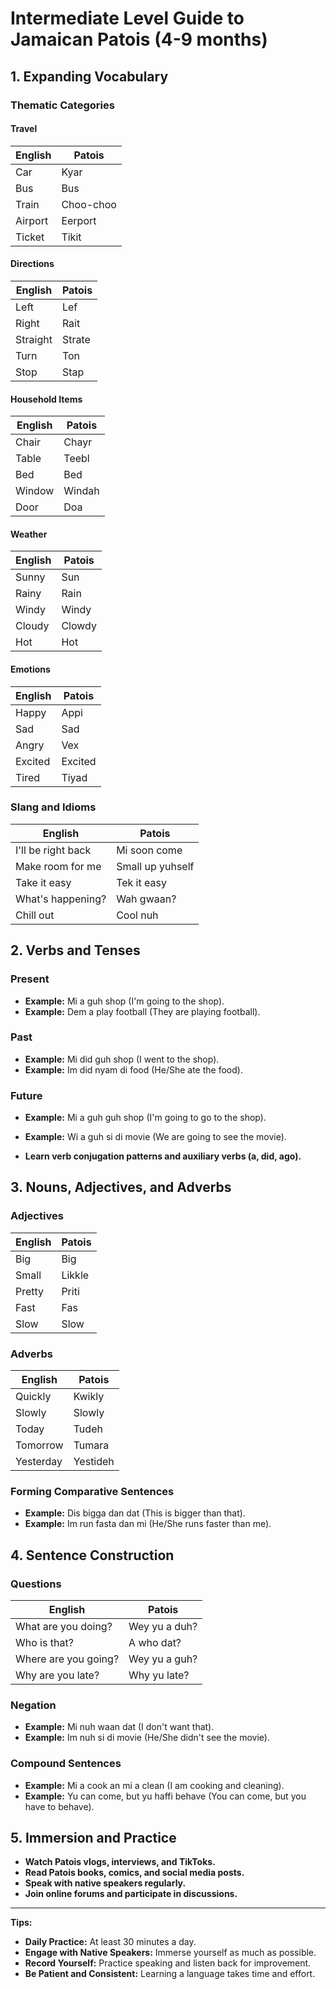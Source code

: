 # Intermediate Level Guide to Jamaican Patois (4-9 months)

## 1. Expanding Vocabulary

### Thematic Categories

#### Travel
| English     | Patois     |
|-------------|------------|
| Car         | Kyar       |
| Bus         | Bus        |
| Train       | Choo-choo  |
| Airport     | Eerport    |
| Ticket      | Tikit      |

#### Directions
| English     | Patois     |
|-------------|------------|
| Left        | Lef        |
| Right       | Rait       |
| Straight    | Strate     |
| Turn        | Ton        |
| Stop        | Stap       |

#### Household Items
| English     | Patois     |
|-------------|------------|
| Chair       | Chayr      |
| Table       | Teebl      |
| Bed         | Bed        |
| Window      | Windah     |
| Door        | Doa        |

#### Weather
| English     | Patois     |
|-------------|------------|
| Sunny       | Sun        |
| Rainy       | Rain       |
| Windy       | Windy      |
| Cloudy      | Clowdy     |
| Hot         | Hot        |

#### Emotions
| English     | Patois     |
|-------------|------------|
| Happy       | Appi       |
| Sad         | Sad        |
| Angry       | Vex        |
| Excited     | Excited    |
| Tired       | Tiyad      |

### Slang and Idioms
| English               | Patois                  |
|-----------------------|-------------------------|
| I'll be right back    | Mi soon come            |
| Make room for me      | Small up yuhself        |
| Take it easy          | Tek it easy             |
| What's happening?     | Wah gwaan?              |
| Chill out             | Cool nuh                |

## 2. Verbs and Tenses

### Present
- **Example:** Mi a guh shop (I'm going to the shop).
- **Example:** Dem a play football (They are playing football).

### Past
- **Example:** Mi did guh shop (I went to the shop).
- **Example:** Im did nyam di food (He/She ate the food).

### Future
- **Example:** Mi a guh guh shop (I'm going to go to the shop).
- **Example:** Wi a guh si di movie (We are going to see the movie).

- **Learn verb conjugation patterns and auxiliary verbs (a, did, ago).**

## 3. Nouns, Adjectives, and Adverbs

### Adjectives
| English | Patois |
|---------|--------|
| Big     | Big    |
| Small   | Likkle |
| Pretty  | Priti  |
| Fast    | Fas    |
| Slow    | Slow   |

### Adverbs
| English | Patois |
|---------|--------|
| Quickly | Kwikly |
| Slowly  | Slowly |
| Today   | Tudeh  |
| Tomorrow| Tumara |
| Yesterday| Yestideh|

### Forming Comparative Sentences
- **Example:** Dis bigga dan dat (This is bigger than that).
- **Example:** Im run fasta dan mi (He/She runs faster than me).

## 4. Sentence Construction

### Questions
| English          | Patois          |
|------------------|-----------------|
| What are you doing?| Wey yu a duh? |
| Who is that?     | A who dat?      |
| Where are you going?| Wey yu a guh?|
| Why are you late?| Why yu late?    |

### Negation
- **Example:** Mi nuh waan dat (I don't want that).
- **Example:** Im nuh si di movie (He/She didn't see the movie).

### Compound Sentences
- **Example:** Mi a cook an mi a clean (I am cooking and cleaning).
- **Example:** Yu can come, but yu haffi behave (You can come, but you have to behave).

## 5. Immersion and Practice
- **Watch Patois vlogs, interviews, and TikToks.**
- **Read Patois books, comics, and social media posts.**
- **Speak with native speakers regularly.**
- **Join online forums and participate in discussions.**

---

**Tips:**
- **Daily Practice:** At least 30 minutes a day.
- **Engage with Native Speakers:** Immerse yourself as much as possible.
- **Record Yourself:** Practice speaking and listen back for improvement.
- **Be Patient and Consistent:** Learning a language takes time and effort. 